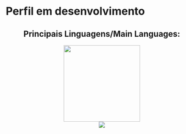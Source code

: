 # Perfil em desenvolvimento

<section><!-- Presentation -->
<h1></h1>
  
</section>

<section align="center"> <!-- Most used languages -->
  <h2>Principais Linguagens/Main Languages:</h2>
  <article>
  <img height="200em" src="https://github-readme-stats.vercel.app/api/top-langs/?username=HenriqueMN&layout=compact&langs_count=7&theme=swift"/>
  </article>
  <article>
    <img src="https://cdn.jsdelivr.net/gh/devicons/devicon@latest/icons/java/java-original.svg" />
  </article>
</section>

